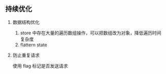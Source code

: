 ## 持续优化

1. 数据结构优化
   1. store 中存在大量的遍历数组操作，可以把数组改为对象，降低遍历时间复杂度
   2. flattern state
   
2. 防止重复请求

   使用 flag 标记是否发送请求
